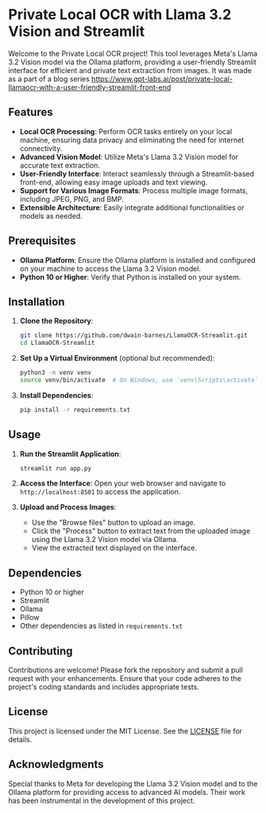# Private Local OCR with Llama 3.2 Vision and Streamlit

Welcome to the Private Local OCR project! This tool leverages Meta's Llama 3.2 Vision model via the Ollama platform, providing a user-friendly Streamlit interface for efficient and private text extraction from images. It was made as a part of a blog series https://www.gpt-labs.ai/post/private-local-llamaocr-with-a-user-friendly-streamlit-front-end

## Features

- **Local OCR Processing**: Perform OCR tasks entirely on your local machine, ensuring data privacy and eliminating the need for internet connectivity.
- **Advanced Vision Model**: Utilize Meta's Llama 3.2 Vision model for accurate text extraction.
- **User-Friendly Interface**: Interact seamlessly through a Streamlit-based front-end, allowing easy image uploads and text viewing.
- **Support for Various Image Formats**: Process multiple image formats, including JPEG, PNG, and BMP.
- **Extensible Architecture**: Easily integrate additional functionalities or models as needed.

## Prerequisites

- **Ollama Platform**: Ensure the Ollama platform is installed and configured on your machine to access the Llama 3.2 Vision model.
- **Python 10 or Higher**: Verify that Python is installed on your system.

## Installation

1. **Clone the Repository**:
    ```bash
    git clone https://github.com/dwain-barnes/LlamaOCR-Streamlit.git
    cd LlamaOCR-Streamlit
    ```

2. **Set Up a Virtual Environment** (optional but recommended):
    ```bash
    python3 -m venv venv
    source venv/bin/activate  # On Windows, use `venv\Scripts\activate`
    ```

3. **Install Dependencies**:
    ```bash
    pip install -r requirements.txt
    ```

## Usage

1. **Run the Streamlit Application**:
    ```bash
    streamlit run app.py
    ```

2. **Access the Interface**:
    Open your web browser and navigate to `http://localhost:8501` to access the application.

3. **Upload and Process Images**:
    - Use the "Browse files" button to upload an image.
    - Click the "Process" button to extract text from the uploaded image using the Llama 3.2 Vision model via Ollama.
    - View the extracted text displayed on the interface.

## Dependencies

- Python 10 or higher
- Streamlit
- Ollama
- Pillow
- Other dependencies as listed in `requirements.txt`

## Contributing

Contributions are welcome! Please fork the repository and submit a pull request with your enhancements. Ensure that your code adheres to the project's coding standards and includes appropriate tests.

## License

This project is licensed under the MIT License. See the [LICENSE](LICENSE) file for details.

## Acknowledgments

Special thanks to Meta for developing the Llama 3.2 Vision model and to the Ollama platform for providing access to advanced AI models. Their work has been instrumental in the development of this project.
